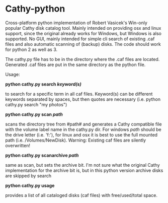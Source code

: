 # Cathy-python
Cross-platform python implementation of Robert Vasicek's Win-only popular Cathy disk catalog tool. Mainly intended on providing osx and linux support, since the original already works for Windows, but Windows is also supported. No GUI, mainly intended for simple cli search of existing .caf files and also automatic scanning of (backup) disks. The code should work for python 2 as well as 3.

The cathy.py file has to be in the directory where the .caf files are located. Generated .caf files are put in the same directory as the python file.

Usage:

<b>python cathy.py search <i>keyword(s)</i></b>
  
  to search for a specific term in all caf files. Keyword(s) can be different keywords separated by spaces, but then quotes are necessary
  (i.e. python cathy.py search "my photos")
  
<b>python cathy.py scan <i>path</i></b>
  
  scans the directory tree from #path# and generates a Cathy compatible file with the volume label name in the cathy.py dir. For windows <i>path</i> should be the drive letter (i.e. 'f:'), for linux and osx it is best to use the full mounted path (i.e. /Volumes/NewDisk). Warning: Existing caf files are silently overwritten!
  
<b>python cathy.py scanarchive <i>path</i></b>
  
  same as scan, but sets the archive bit. I'm not sure what the original Cathy implementation for the archive bit is,
  but in this python version archive disks are skipped by search

<b>python cathy.py usage</b>

  provides a list of all cataloged disks (caf files) with free/used/total space.
